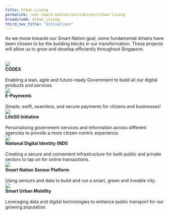 ```yaml
---
title: Urban Living
permalink: /our-smart-nation/initiatives/urban-living
breadcrumb: Urban Living
third_nav_title: "Initiatives"
---
```

As we move towards our Smart Nation goal, some fundamental drivers have been chosen to be the building blocks in our transformation. These projects will allow us to grow and develop efficiently throughout Singapore. 

<br>
<div class="row">  
  <div class="column-c" > 
    <a href="/our-smart-nation/initiatives/strategic-national-projects/codex" target="_blank"><img src="/images/codex2.jpg"></a><br>
    <div class="header"><b>CODEX</b></div><br>
    <div class="para">Enabling a lean, agile and future-ready Government to build all our digital products and services.</div>
  </div>
   <div class="column-c"> 
    <a href="/our-smart-nation/initiatives/strategic-national-projects/e-payments" target="_blank"><img src="/images/e-payments2.jpg"></a><br>
     <div class="header"><b>E-Payments</b></div><br>
    <div class="para">Simple, swift, seamless, and secure payments for citizens and businesses!</div>
  </div>
  <div class="column-c">  
    <a href="/our-smart-nation/initiatives/strategic-national-projects/lifesg-initiative" target="_blank"><img src="/images/lifesg-initiative2.jpg"></a><br>
    <div class="header"><b>LifeSG Initiative</b></div><br>
    <div class="para">Personalising government services and information across different agencies to provide a more citizen-centric experience.</div>
  </div>     
</div>
<div class="row">  
  <div class="column-c" > 
    <a href="/our-smart-nation/initiatives/strategic-national-projects/national-digital-identity" target="_blank"><img src="/images/national-digital-identity2.jpg"></a><br>
    <div class="header"><b>National Digital Identity (NDI)</b></div><br>
    <div class="para">Creating a secure and convenient infrastructure for both public and private sectors to tap on for online transactions.</div>
  </div>
  <div class="column-c"> 
    <a href="/our-smart-nation/initiatives/strategic-national-projects/smart-nation-sensor-platform" target="_blank"><img src="/images/smart-nation-sensor-platform2.jpg"></a><br>       
    <div class="header"><b>Smart Nation Sensor Platform</b></div><br>
    <div class="para">Using sensors and data to build and run a smart, green and liveable city.</div> 
  </div>  
  <div class="column-c">  
    <a href="/our-smart-nation/initiatives/strategic-national-projects/smart-urban-mobility" target="_blank"><img src="/images/smart-urban-mobility2.jpg"></a><br>
    <div class="header"><b>Smart Urban Mobility</b></div><br>
    <div class="para">Leveraging data and digital technologies to enhance public transport for our growing population.</div>    
  </div>     
</div>
